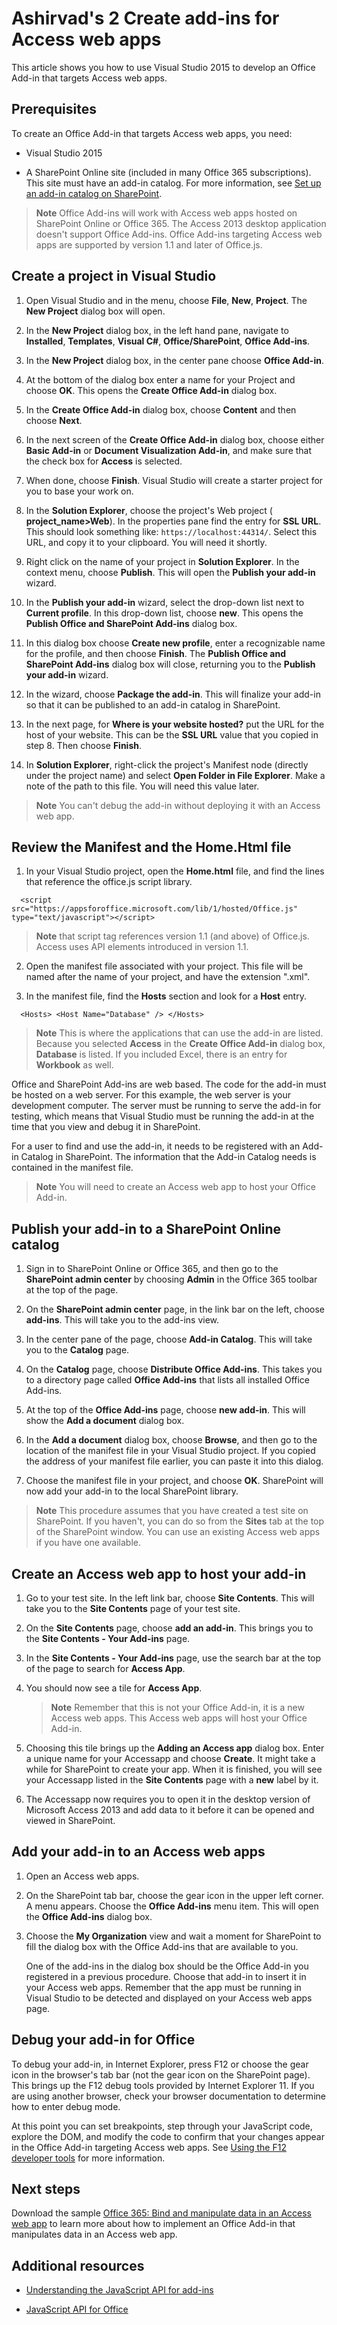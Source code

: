# Ashirvad's 2 Create add-ins for Access web apps


This article shows you how to use Visual Studio 2015 to develop an Office Add-in that targets Access web apps.

## Prerequisites

To create an Office Add-in that targets Access web apps, you need:


- Visual Studio 2015

- A SharePoint Online site (included in many Office 365 subscriptions). This site must have an add-in catalog. For more information, see [Set up an add-in catalog on SharePoint](http://msdn.microsoft.com/en-us/library/office/fp123530.aspx).


 >**Note**  Office Add-ins will work with Access web apps hosted on SharePoint Online or Office 365. The Access 2013 desktop application doesn't support Office Add-ins. Office Add-ins targeting Access web apps are supported by version 1.1 and later of Office.js.


## Create a project in Visual Studio


1.  Open Visual Studio and in the menu, choose **File**,  **New**,  **Project**. The  **New Project** dialog box will open.

2. In the  **New Project** dialog box, in the left hand pane, navigate to **Installed**,  **Templates**,  **Visual C#**,  **Office/SharePoint**,  **Office Add-ins**.

3. In the  **New Project** dialog box, in the center pane choose **Office Add-in**.

4. At the bottom of the dialog box enter a name for your Project and choose  **OK**. This opens the  **Create Office Add-in** dialog box.

5. In the  **Create Office Add-in** dialog box, choose **Content** and then choose **Next**.

6. In the next screen of the  **Create Office Add-in** dialog box, choose either **Basic Add-in** or **Document Visualization Add-in**, and make sure that the check box for  **Access** is selected.

7. When done, choose  **Finish**. Visual Studio will create a starter project for you to base your work on.

8. In the  **Solution Explorer**, choose the project's Web project ( **project_name>Web**). In the properties pane find the entry for  **SSL URL**. This should look something like:  `https://localhost:44314/`. Select this URL, and copy it to your clipboard. You will need it shortly.

9. Right click on the name of your project in  **Solution Explorer**. In the context menu, choose  **Publish**. This will open the  **Publish your add-in** wizard.

10. In the  **Publish your add-in** wizard, select the drop-down list next to **Current profile**. In this drop-down list, choose  **new**. This opens the  **Publish Office and SharePoint Add-ins** dialog box.

11. In this dialog box choose  **Create new profile**, enter a recognizable name for the profile, and then choose  **Finish**. The  **Publish Office and SharePoint Add-ins** dialog box will close, returning you to the **Publish your add-in** wizard.

12. In the wizard, choose  **Package the add-in**. This will finalize your add-in so that it can be published to an add-in catalog in SharePoint.

13. In the next page, for  **Where is your website hosted?** put the URL for the host of your website. This can be the **SSL URL** value that you copied in step 8. Then choose **Finish**.

14. In  **Solution Explorer**, right-click the project's Manifest node (directly under the project name) and select  **Open Folder in File Explorer**. Make a note of the path to this file. You will need this value later.


 >**Note**  You can't debug the add-in without deploying it with an Access web app.


## Review the Manifest and the Home.Html file


1. In your Visual Studio project, open the  **Home.html** file, and find the lines that reference the office.js script library.

```
  <script src="https://appsforoffice.microsoft.com/lib/1/hosted/Office.js" type="text/javascript"></script>
```
 >**Note** that script tag references version 1.1 (and above) of Office.js. Access uses API elements introduced in version 1.1.

2. Open the manifest file associated with your project. This file will be named after the name of your project, and have the extension ".xml".

3.  In the manifest file, find the **Hosts** section and look for a **Host** entry.

```
  <Hosts> <Host Name="Database" /> </Hosts>
```
 >**Note** This is where the applications that can use the add-in are listed. Because you selected  **Access** in the **Create Office Add-in** dialog box, **Database** is listed. If you included Excel, there is an entry for **Workbook** as well.

Office and SharePoint Add-ins are web based. The code for the add-in must be hosted on a web server. For this example, the web server is your development computer. The server must be running to serve the add-in for testing, which means that Visual Studio must be running the add-in at the time that you view and debug it in SharePoint.

For a user to find and use the add-in, it needs to be registered with an Add-in Catalog in SharePoint. The information that the Add-in Catalog needs is contained in the manifest file.

 >**Note**  You will need to create an Access web app to host your Office Add-in.


## Publish your add-in to a SharePoint Online catalog


1.  Sign in to SharePoint Online or Office 365, and then go to the **SharePoint admin center** by choosing **Admin** in the Office 365 toolbar at the top of the page.

2. On the  **SharePoint admin center** page, in the link bar on the left, choose **add-ins**. This will take you to the add-ins view.

3. In the center pane of the page, choose  **Add-in Catalog**. This will take you to the  **Catalog** page.

4. On the  **Catalog** page, choose **Distribute Office Add-ins**. This takes you to a directory page called  **Office Add-ins** that lists all installed Office Add-ins.

5. At the top of the  **Office Add-ins** page, choose **new add-in**. This will show the **Add a document** dialog box.

6. In the  **Add a document** dialog box, choose **Browse**, and then go to the location of the manifest file in your Visual Studio project. If you copied the address of your manifest file earlier, you can paste it into this dialog.

7. Choose the manifest file in your project, and choose  **OK**. SharePoint will now add your add-in to the local SharePoint library.


 >**Note**  This procedure assumes that you have created a test site on SharePoint. If you haven't, you can do so from the  **Sites** tab at the top of the SharePoint window. You can use an existing Access web apps if you have one available.


## Create an Access web app to host your add-in


1. Go to your test site. In the left link bar, choose  **Site Contents**. This will take you to the  **Site Contents** page of your test site.

2. On the  **Site Contents** page, choose **add an add-in**. This brings you to the  **Site Contents - Your Add-ins** page.

3. In the  **Site Contents - Your Add-ins** page, use the search bar at the top of the page to search for **Access App**.

4. You should now see a tile for  **Access App**.

     >**Note**  Remember that this is not your Office Add-in, it is a new Access web apps. This Access web apps will host your Office Add-in.
5. Choosing this tile brings up the  **Adding an Access app** dialog box. Enter a unique name for your Accessapp and choose **Create**. It might take a while for SharePoint to create your app. When it is finished, you will see your Accessapp listed in the  **Site Contents** page with a **new** label by it.

6. The Accessapp now requires you to open it in the desktop version of Microsoft Access 2013 and add data to it before it can be opened and viewed in SharePoint.


## Add your add-in to an Access web apps


1. Open an Access web apps.

2. On the SharePoint tab bar, choose the gear icon in the upper left corner. A menu appears. Choose the  **Office Add-ins** menu item. This will open the **Office Add-ins** dialog box.

3. Choose the  **My Organization** view and wait a moment for SharePoint to fill the dialog box with the Office Add-ins that are available to you.

    One of the add-ins in the dialog box should be the Office Add-in you registered in a previous procedure. Choose that add-in to insert it in your Access web apps. Remember that the app must be running in Visual Studio to be detected and displayed on your Access web apps page.


## Debug your add-in for Office

To debug your add-in, in Internet Explorer, press F12 or choose the gear icon in the browser's tab bar (not the gear icon on the SharePoint page). This brings up the F12 debug tools provided by Internet Explorer 11. If you are using another browser, check your browser documentation to determine how to enter debug mode.

At this point you can set breakpoints, step through your JavaScript code, explore the DOM, and modify the code to confirm that your changes appear in the Office Add-in targeting Access web apps. See [Using the F12 developer tools](http://msdn.microsoft.com/library/ie/bg182326%28v=vs.85%29) for more information.


## Next steps

Download the sample [Office 365: Bind and manipulate data in an Access web app](https://code.msdn.microsoft.com/officeapps/Office-365-Bind-and-4876274e) to learn more about how to implement an Office Add-in that manipulates data in an Access web app.


## Additional resources



- [Understanding the JavaScript API for add-ins](../develop/understanding-the-javascript-api-for-office.md)

- [JavaScript API for Office](../../reference/javascript-api-for-office.md)

